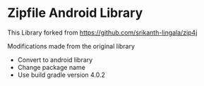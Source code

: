 # Zipfile Android Library

This Library forked from https://github.com/srikanth-lingala/zip4j

Modifications made from the original library
- Convert to android library
- Change package name
- Use build gradle version 4.0.2
